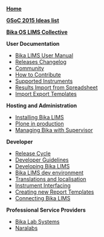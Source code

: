 [**Home**](http://github.com/bikalabs/Bika-LIMS/wiki)

[**GSoC 2015 Ideas list**](https://github.com/bikalabs/Bika-LIMS/wiki/GSoC-2015#ideas-list)

[**Bika OS LIMS Collective**](http://www.bikalims.org)

**User Documentation**
* [Bika LIMS User Manual](http://demo.bikalabs.com/knowledge-centre/manual/bika-3-user-manual)
* [Releases Changelog](https://github.com/bikalabs/Bika-LIMS/wiki/Changelog)
* [Community](https://github.com/bikalabs/Bika-LIMS/wiki/Community)
* [How to Contribute](https://github.com/bikalabs/Bika-LIMS/wiki/Contribute)
* [Supported Instruments](https://github.com/bikalabs/Bika-LIMS/wiki/Supported-instrument-interfaces)
* [Results Import from Spreadsheet](https://github.com/bikalabs/Bika-LIMS/wiki/Results-import-from-spreadsheet)
* [Import Export Templates](https://github.com/bikalabs/Bika-LIMS/wiki/Import-Export-Templates)

**Hosting and Administration**
* [Installing Bika LIMS](https://github.com/bikalabs/Bika-LIMS/wiki/Bika-LIMS-Installation)
* [Plone in production](http://docs.plone.org/manage/deploying/index.html)
* [Managing Bika with Supervisor](https://github.com/bikalabs/Bika-LIMS/wiki/Managing-Plone-and-Bika-LIMS-with-Supervisor)

**Developer**
* [Release Cycle](https://github.com/bikalabs/Bika-LIMS/wiki/Release-cycle)
* [Developer Guidelines](https://github.com/bikalabs/Bika-LIMS/wiki/Bika-LIMS-Developer-Guidelines)
* [Developing Bika LIMS](https://github.com/bikalabs/Bika-LIMS/wiki/Developing-Bika-LIMS)
* [Bika LIMS dev environment](https://github.com/bikalabs/Bika-LIMS/wiki/Configuring-a-Bika-LIMS-development-environment)
* [Translations and localisation](https://github.com/bikalabs/Bika-LIMS/wiki/Translations-and-localisation)
* [Instrument Interfacing](https://github.com/bikalabs/Bika-LIMS/wiki/creating-an-instrument-import-interface)
* [Creating new Report Templates](https://github.com/bikalabs/Bika-LIMS/wiki/Creating-new-report-templates)
* [Connecting Bika LIMS](https://github.com/bikalabs/Bika-LIMS/wiki/BIKA-JSON-API)

**Professional Service Providers**
* [Bika Lab Systems](http://www.bikalabs.com)
* [Naralabs](http://naralabs.com)